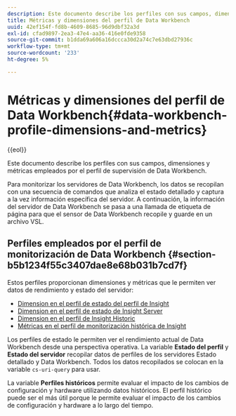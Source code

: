 ```yaml
---
description: Este documento describe los perfiles con sus campos, dimensiones y métricas empleados por el perfil de supervisión de Data Workbench.
title: Métricas y dimensiones del perfil de Data Workbench
uuid: 42ef154f-fd8b-4609-8685-96d9dbf32a3d
exl-id: cfad9897-2ea3-47e4-aa36-416e0fde9358
source-git-commit: b1dda69a606a16dccca30d2a74c7e63dbd27936c
workflow-type: tm+mt
source-wordcount: '233'
ht-degree: 5%

---
```


# Métricas y dimensiones del perfil de Data Workbench{#data-workbench-profile-dimensions-and-metrics}

{{eol}}

Este documento describe los perfiles con sus campos, dimensiones y métricas empleados por el perfil de supervisión de Data Workbench.

Para monitorizar los servidores de Data Workbench, los datos se recopilan con una secuencia de comandos que analiza el estado detallado y captura a la vez información específica del servidor. A continuación, la información del servidor de Data Workbench se pasa a una llamada de etiqueta de página para que el sensor de Data Workbench recopile y guarde en un archivo VSL.

## Perfiles empleados por el perfil de monitorización de Data Workbench {#section-b5b1234f55c3407dae8e68b031b7cd7f}

Estos perfiles proporcionan dimensiones y métricas que le permiten ver datos de rendimiento y estado del servidor:

* [Dimension en el perfil de estado del perfil de Insight](../../../home/monitoring-installation/monitoring-appendix/monitoring-profile-status.md#concept-d4cd7da41c8a42bab4aea25418264e64)
* [Dimension en el perfil de estado de Insight Server](../../../home/monitoring-installation/monitoring-appendix/monitoring-servers-profile.md#concept-8cbeb91e99bc42e2b52b22d551423f8a)
* [Dimension en el perfil de Insight Historic](../../../home/monitoring-installation/monitoring-appendix/monitoring-historical.md#concept-a42837c9c9274f83ad5bc5a6720f02b0)
* [Métricas en el perfil de monitorización histórica de Insight](../../../home/monitoring-installation/monitoring-appendix/monitoring-hist-metrics.md#concept-8fece88b1f014637bbc7c8372ee93203)

Los perfiles de estado le permiten ver el rendimiento actual de Data Workbench desde una perspectiva operativa. La variable **Estado del perfil** y **Estado del servidor** recopilar datos de perfiles de los servidores Estado detallado y Data Workbench. Todos los datos recopilados se colocan en la variable `cs-uri-query` para usar.

La variable **Perfiles históricos** permite evaluar el impacto de los cambios de configuración y hardware utilizando datos históricos. El perfil histórico puede ser el más útil porque le permite evaluar el impacto de los cambios de configuración y hardware a lo largo del tiempo.
